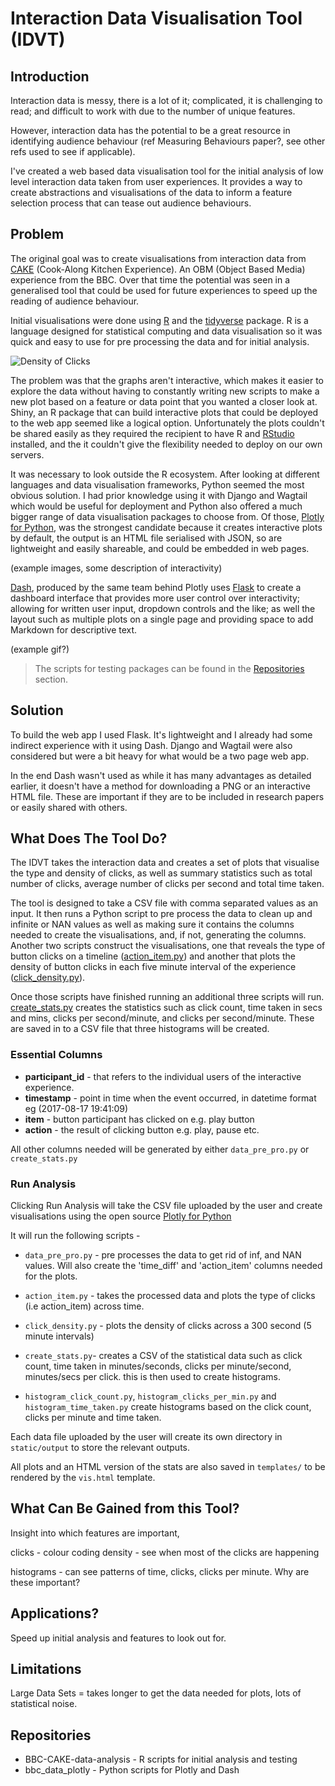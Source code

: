 
# Interaction Data Visualisation Tool (IDVT)


## Introduction

Interaction data is messy, there is a lot of it; complicated, it is challenging to read;
and difficult to work with due to the number of unique features.

However, interaction data has the potential to be a great resource in identifying
audience behaviour (ref Measuring Behaviours paper?, see other refs used to see if
applicable).

I've created a web based data visualisation tool for the initial analysis of low level interaction data taken from user experiences. It provides a way to create abstractions and visualisations of the data to inform a feature selection process that can tease out audience behaviours.  

## Problem

The original goal was to create visualisations from interaction data from
[CAKE](https://www.bbc.co.uk/taster/pilots/cook-along-kitchen-experience)
(Cook-Along Kitchen Experience). An OBM (Object Based Media) experience from the BBC. Over that time the potential was seen in a generalised tool that could be used for future experiences to speed up the reading of audience behaviour.

Initial visualisations were done using [R](https://www.r-project.org/) and the [tidyverse](https://www.tidyverse.org/) package. R is a language designed for statistical computing and data visualisation so it was quick and easy to use for pre processing the data and for initial analysis.

![Density of Clicks](bbc_data_flask_app/documentation/tests/r/results/1_first_visualisations/2e_sixty_minutes.png)

The problem was that the graphs aren't interactive, which makes it easier to explore the data without having to constantly writing new scripts to make a new plot based on a feature or data point that you wanted a closer look at. Shiny, an R package that can build interactive plots that could be deployed to the web app seemed like a logical option. Unfortunately the plots couldn't be shared easily as they required the recipient to have R and [RStudio](https://www.rstudio.com/) installed, and the it couldn't give the flexibility needed to deploy on our own servers.

It was necessary to look outside the R ecosystem. After looking at different languages and data visualisation frameworks, Python seemed the most obvious solution. I had prior knowledge using it with Django and Wagtail which would be useful for deployment and Python also offered a much bigger range of data visualisation packages to choose from. Of those, [Plotly for Python](https://plot.ly/d3-js-for-python-and-pandas-charts/), was the strongest candidate because it creates interactive plots by default, the output is an HTML file serialised with JSON, so are lightweight and easily shareable, and could be embedded in web pages.

(example images, some description of interactivity)![]()

[Dash](https://plot.ly/products/dash/), produced by the same team behind Plotly uses [Flask](http://flask.pocoo.org/) to create a dashboard interface that provides more user control over interactivity; allowing for written user input, dropdown controls and the like; as well the layout such as multiple plots on a single page and providing space to add Markdown for descriptive text.  

(example gif?) ![]()   

> The scripts for testing packages can be found in the [Repositories](#repositories) section.

## Solution

To build the web app I used Flask. It's lightweight and I already had some indirect experience with it using Dash. Django and Wagtail were also considered but were a bit heavy for what would be a two page web app.

In the end Dash wasn't used as while it has many advantages as detailed earlier, it doesn't have a method for downloading a PNG or an interactive HTML file. These are important if they are to be included in research papers or easily shared with others.  

## What Does The Tool Do?

The IDVT takes the interaction data and creates a set of plots that visualise the type and density of clicks, as well as summary statistics such as total number of clicks, average number of clicks per second and total time taken.

The tool is designed to take a CSV file with comma separated values as an input.
It then runs a Python script to pre process the data to clean up and infinite or NAN values as well as making sure it contains the columns needed to create the visualisations, and, if not, generating the columns. Another two scripts construct
the visualisations, one that reveals the type of button clicks on a timeline
([action_item.py](https://github.com/UoMResearchIT/bbc_data_flask_app/blob/master/static/scripts/action_item.py))
and another that plots the density of button clicks in each five minute interval of the experience
([click_density.py](https://github.com/UoMResearchIT/bbc_data_flask_app/blob/master/static/scripts/click_density.py)).

Once those scripts have finished running an additional three scripts will run. [create_stats.py](https://github.com/UoMResearchIT/bbc_data_flask_app/blob/master/static/scripts/create_stats.py) creates the statistics such as click count, time taken in secs and mins, clicks per second/minute, and clicks per second/minute. These are saved in to a CSV file that three histograms will be created.


### Essential Columns

* **participant_id** - that refers to the individual users of the interactive experience.
* **timestamp** - point in time when the event occurred, in datetime format eg (2017-08-17 19:41:09)
* **item** - button participant has clicked on e.g. play button
* **action** - the result of clicking button e.g. play, pause etc.

All other columns needed will be generated by either `data_pre_pro.py` or `create_stats.py`

### Run Analysis

Clicking Run Analysis will take the CSV file uploaded by the user and create visualisations using the open source
[Plotly for Python](https://github.com/plotly/plotly.py)

It will run the following scripts -

* `data_pre_pro.py` - pre processes the data to get rid of inf, and NAN values.
Will also create the 'time_diff' and 'action_item' columns needed for the plots.

* `action_item.py` - takes the processed data and plots the type of clicks (i.e action_item) across time.

* `click_density.py` - plots the density of clicks across a 300 second (5 minute intervals)

* `create_stats.py`- creates a CSV of the statistical data such as click count, time taken in minutes/seconds, clicks per minute/second, minutes/secs per click.
this is then used to create histograms.

* `histogram_click_count.py`, `histogram_clicks_per_min.py` and `histogram_time_taken.py` create histograms based on the click count, clicks per minute and time taken.

Each data file uploaded by the user will create its own directory in `static/output` to store the relevant outputs.

All plots and an HTML version of the stats are also saved in `templates/` to be rendered by the `vis.html` template.

## What Can Be Gained from this Tool?

Insight into which features are important,

clicks - colour coding
density - see when most of the clicks are happening

histograms - can see patterns of time, clicks, clicks per minute. Why are these important?

## Applications?

Speed up initial analysis and features to look out for.


## Limitations

Large Data Sets = takes longer to get the data needed for plots, lots of statistical noise.

## Repositories

* BBC-CAKE-data-analysis - R scripts for initial analysis and testing
* bbc_data_plotly - Python scripts for Plotly and Dash  
